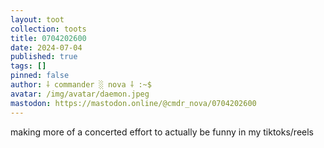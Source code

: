```yaml
---
layout: toot
collection: toots
title: 0704202600
date: 2024-07-04
published: true
tags: []
pinned: false
author: ⸸ commander ░ nova ⸸ :~$
avatar: /img/avatar/daemon.jpeg
mastodon: https://mastodon.online/@cmdr_nova/0704202600
---
```


making more of a concerted effort to actually be funny in my tiktoks/reels
